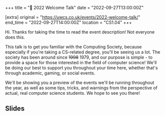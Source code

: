 +++
title = "👋 2022 Welcome Talk"
date = "2022-09-27T13:00:00Z"

[extra]
original = "https://uwcs.co.uk/events/2022-welcome-talk/"    
end_time = "2022-09-27T14:00:00Z"
location = "CS1.04"
+++

Hi. Thanks for taking the time to read the event description\! Not everyone does this.

This talk is to get you familiar with the Computing Society, because especially if you're taking a CS-related degree, you'll be seeing us a lot. The society has been around since ~~1998~~ 1979, and our purpose is simple - to provide a space for those interested in the field of computer science\! We'll be doing our best to support you throughout your time here, whether that's through academic, gaming, or social events.

We'll be showing you a preview of the events we'll be running throughout the year, as well as some tips, tricks, and warnings from the perspective of actual, real computer science students. We hope to see you there\!

## Slides


